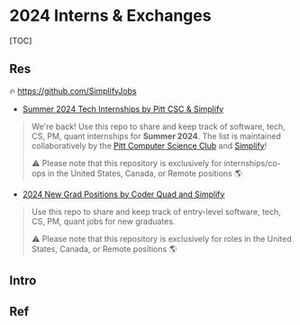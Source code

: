 # 2024 Interns & Exchanges

[TOC]



## Res
🔥 https://github.com/SimplifyJobs

- [Summer 2024 Tech Internships by Pitt CSC & Simplify](https://github.com/pittcsc/Summer2024-Internships)
> We're back! Use this repo to share and keep track of software, tech, CS, PM, quant internships for **Summer 2024**. The list is maintained collaboratively by the [Pitt Computer Science Club](https://pittcsc.org/) and [Simplify](https://simplify.jobs/)!
> 
> ⚠️ Please note that this repository is exclusively for internships/co-ops in the United States, Canada, or Remote positions 🌎

- [2024 New Grad Positions by Coder Quad and Simplify](https://github.com/SimplifyJobs/New-Grad-Positions)
> Use this repo to share and keep track of entry-level software, tech, CS, PM, quant jobs for new graduates.
> 
> ⚠️ Please note that this repository is exclusively for roles in the United States, Canada, or Remote positions 🌎




## Intro


## Ref

